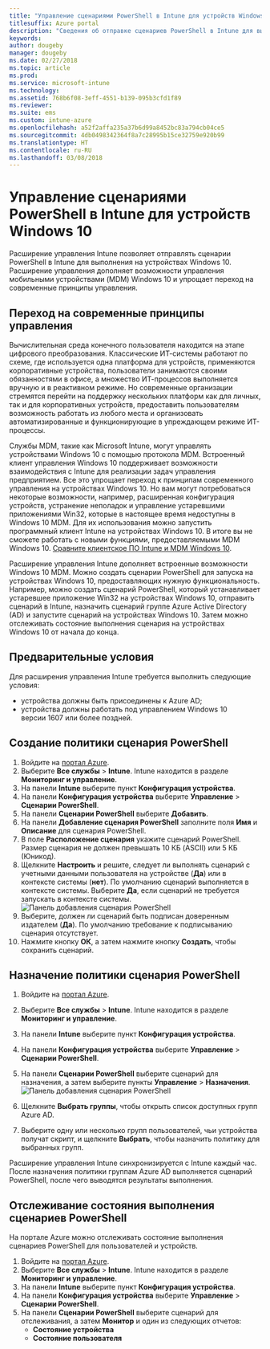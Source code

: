 ```yaml
---
title: "Управление сценариями PowerShell в Intune для устройств Windows 10"
titlesuffix: Azure portal
description: "Сведения об отправке сценариев PowerShell в Intune для выполнения на устройствах Windows 10."
keywords: 
author: dougeby
manager: dougeby
ms.date: 02/27/2018
ms.topic: article
ms.prod: 
ms.service: microsoft-intune
ms.technology: 
ms.assetid: 768b6f08-3eff-4551-b139-095b3cfd1f89
ms.reviewer: 
ms.suite: ems
ms.custom: intune-azure
ms.openlocfilehash: a52f2affa235a37b6d99a8452bc83a794cb04ce5
ms.sourcegitcommit: 4db0498342364f8a7c28995b15ce32759e920b99
ms.translationtype: HT
ms.contentlocale: ru-RU
ms.lasthandoff: 03/08/2018
---
```

# <a name="manage-powershell-scripts-in-intune-for-windows-10-devices"></a>Управление сценариями PowerShell в Intune для устройств Windows 10
Расширение управления Intune позволяет отправлять сценарии PowerShell в Intune для выполнения на устройствах Windows 10. Расширение управления дополняет возможности управления мобильными устройствами (MDM) Windows 10 и упрощает переход на современные принципы управления.

## <a name="moving-to-modern-management"></a>Переход на современные принципы управления
Вычислительная среда конечного пользователя находится на этапе цифрового преобразования. Классические ИТ-системы работают по схеме, где используется одна платформа для устройств, применяются корпоративные устройства, пользователи занимаются своими обязанностями в офисе, а множество ИТ-процессов выполняется вручную и в реактивном режиме. Но современные организации стремятся перейти на поддержку нескольких платформ как для личных, так и для корпоративных устройств, предоставить пользователям возможность работать из любого места и организовать автоматизированные и функционирующие в упреждающем режиме ИТ-процессы. 

Службы MDM, такие как Microsoft Intune, могут управлять устройствами Windows 10 с помощью протокола MDM. Встроенный клиент управления Windows 10 поддерживает возможности взаимодействия с Intune для реализации задач управления предприятием. Все это упрощает переход к принципам современного управления на устройствах Windows 10. Но вам могут потребоваться некоторые возможности, например, расширенная конфигурация устройств, устранение неполадок и управление устаревшими приложениями Win32, которые в настоящее время недоступны в Windows 10 MDM. Для их использования можно запустить программный клиент Intune на устройствах Windows 10. В итоге вы не сможете работать с новыми функциями, предоставляемыми MDM Windows 10. [Сравните клиентское ПО Intune и MDM Windows 10](https://docs.microsoft.com/intune-classic/deploy-use/pc-management-comparison).

Расширение управления Intune дополняет встроенные возможности Windows 10 MDM. Можно создать сценарии PowerShell для запуска на устройствах Windows 10, предоставляющих нужную функциональность. Например, можно создать сценарий PowerShell, который устанавливает устаревшее приложение Win32 на устройствах Windows 10, отправить сценарий в Intune, назначить сценарий группе Azure Active Directory (AD) и запустите сценарий на устройствах Windows 10. Затем можно отслеживать состояние выполнения сценария на устройствах Windows 10 от начала до конца.

## <a name="prerequisites"></a>Предварительные условия
Для расширения управления Intune требуется выполнить следующие условия:
- устройства должны быть присоединены к Azure AD;
- устройства должны работать под управлением Windows 10 версии 1607 или более поздней.

## <a name="create-a-powershell-script-policy"></a>Создание политики сценария PowerShell 
1. Войдите на [портал Azure](https://portal.azure.com).
2. Выберите **Все службы** > **Intune**. Intune находится в разделе **Мониторинг и управление**.
3. На панели **Intune** выберите пункт **Конфигурация устройства**.
4. На панели **Конфигурация устройства** выберите **Управление** > **Сценарии PowerShell**.
5. На панели **Сценарии PowerShell** выберите **Добавить**.
6. На панели **Добавление сценария PowerShell** заполните поля **Имя** и **Описание** для сценария PowerShell.
7. В поле **Расположение сценария** укажите сценарий PowerShell. Размер сценария не должен превышать 10 КБ (ASCII) или 5 КБ (Юникод).
8. Щелкните **Настроить** и решите, следует ли выполнять сценарий с учетными данными пользователя на устройстве (**Да**) или в контексте системы (**нет**). По умолчанию сценарий выполняется в контексте системы. Выберите **Да**, если сценарий не требуется запускать в контексте системы. 
  ![Панель добавления сценария PowerShell](./media/mgmt-extension-add-script.png)
9. Выберите, должен ли сценарий быть подписан доверенным издателем (**Да**). По умолчанию требование к подписыванию сценария отсутствует. 
10. Нажмите кнопку **ОК**, а затем нажмите кнопку **Создать**, чтобы сохранить сценарий.

## <a name="assign-a-powershell-script-policy"></a>Назначение политики сценария PowerShell
1. Войдите на [портал Azure](https://portal.azure.com).
2. Выберите **Все службы** > **Intune**. Intune находится в разделе **Мониторинг и управление**.
3. На панели **Intune** выберите пункт **Конфигурация устройства**.
4. На панели **Конфигурация устройства** выберите **Управление** > **Сценарии PowerShell**.
5. На панели **Сценарии PowerShell** выберите сценарий для назначения, а затем выберите пункты **Управление** > **Назначения**.
  ![Панель добавления сценария PowerShell](./media/mgmt-extension-assignments.png)
 
6. Щелкните **Выбрать группы**, чтобы открыть список доступных групп Azure AD. 
7. Выберите одну или несколько групп пользователей, чьи устройства получат скрипт, и щелкните **Выбрать**, чтобы назначить политику для выбранных групп.

Расширение управления Intune синхронизируется с Intune каждый час. После назначения политики группам Azure AD выполняется сценарий PowerShell, после чего выводятся результаты выполнения. 
 
## <a name="monitor-run-status-for-powershell-scripts"></a>Отслеживание состояния выполнения сценариев PowerShell
На портале Azure можно отслеживать состояние выполнения сценариев PowerShell для пользователей и устройств.
1. Войдите на [портал Azure](https://portal.azure.com).
2. Выберите **Все службы** > **Intune**. Intune находится в разделе **Мониторинг и управление**.
3. На панели **Intune** выберите пункт **Конфигурация устройства**.
4. На панели **Конфигурация устройства** выберите **Управление** > **Сценарии PowerShell**.
5. На панели **Сценарии PowerShell** выберите сценарий для отслеживания, а затем **Монитор** и один из следующих отчетов:
   - **Состояние устройства**
   - **Состояние пользователя**
